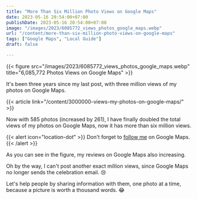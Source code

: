 ```yaml
---
title: "More Than Six Million Photo Views on Google Maps"
date: 2023-05-16 20:54:00+07:00
publishDate: 2023-05-16 20:54:00+07:00
image: "/images/2023/6085772_views_photos_google_maps.webp"
url: "/content/more-than-six-million-photo-views-on-google-maps"
tags: ["Google Maps", "Local Guide"]
draft: false

---
```


{{< figure src="/images/2023/6085772_views_photos_google_maps.webp" title="6,085,772 Photos Views on Google Maps" >}}


It's been three years since my last post, with three million views of my photos on Google Maps.

{{< article link="/content/3000000-views-my-photos-on-google-maps/" >}}


Now with 585 photos (increased by 261), I have finally doubled the total views of my photos on Google Maps, now it has more than six million views.


{{< alert icon="location-dot" >}}
Don't forget to [follow me](https://maps.app.goo.gl/prmGMtbD1AMGZ94T6) on Google Maps.
{{< /alert >}}

As you can see in the figure, my reviews on Google Maps also increasing.

Oh by the way, I can't post another exact million views, since Google Maps no longer sends the celebration email. :cry:

Let's help people by sharing information with them, one photo at a time, because a picture is worth a thousand words. :joy: